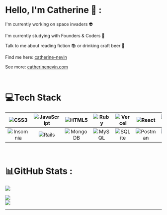 <!-- ### Hello, I'm Catherine 👋

Currently working on space invaders 👽 

Currently studying with Founders & Coders 🌱

Talk to me about fiction 📚 or drinking craft beer 🍻

Find me here: linkedin.com/in/catherine-nevin/

Visit: catherinenevin.com
--!>


<!--
**Catherinen29/Catherinen29** is a ✨ _special_ ✨ repository because its `README.md` (this file) appears on your GitHub profile.

Here are some ideas to get you started:

- 🔭 I’m currently working on ...
- 🌱 I’m currently learning ...
- 👯 I’m looking to collaborate on ...
- 🤔 I’m looking for help with ...
- 💬 Ask me about ...
- 📫 How to reach me: ...
- 😄 Pronouns: ...
- ⚡ Fun fact: ...
-->

<br/>

# Hello, I'm Catherine 👋 :
I'm currently working on space invaders 👽 

I'm currently studying with Founders & Coders 🌱

Talk to me about reading fiction 📚 or drinking craft beer 🍻

Find me here: [catherine-nevin](https://linkedin.com/in/catherine-nevin/) 

See more: [catherinenevin.com](https://catherinen29.github.io/catherinenevin/)

<br/>

# 💻Tech Stack
| ![CSS3](https://img.shields.io/badge/css3-%231572B6.svg?style=for-the-badge&logo=css3&logoColor=white) | ![JavaScript](https://img.shields.io/badge/javascript-%23323330.svg?style=for-the-badge&logo=javascript&logoColor=%23F7DF1E) | ![HTML5](https://img.shields.io/badge/html5-%23E34F26.svg?style=for-the-badge&logo=html5&logoColor=white) | ![Ruby](https://img.shields.io/badge/ruby-%23CC342D.svg?style=for-the-badge&logo=ruby&logoColor=white) | ![Vercel](https://img.shields.io/badge/vercel-%23000000.svg?style=for-the-badge&logo=vercel&logoColor=white) | ![React](https://img.shields.io/badge/react-%2320232a.svg?style=for-the-badge&logo=react&logoColor=%2361DAFB)  | ![NPM](https://img.shields.io/badge/NPM-%23000000.svg?style=for-the-badge&logo=npm&logoColor=white) |
|:---------------------:|:--------------------:|:---------------:|:--------------------:|:---------------:|:--------------------:|:---------------:|
| ![Insomnia](https://img.shields.io/badge/Insomnia-black?style=for-the-badge&logo=insomnia&logoColor=5849BE) | ![Rails](https://img.shields.io/badge/rails-%23CC0000.svg?style=for-the-badge&logo=ruby-on-rails&logoColor=white) | ![MongoDB](https://img.shields.io/badge/MongoDB-%234ea94b.svg?style=for-the-badge&logo=mongodb&logoColor=white) | ![MySQL](https://img.shields.io/badge/mysql-%2300f.svg?style=for-the-badge&logo=mysql&logoColor=white) | ![SQLite](https://img.shields.io/badge/sqlite-%2307405e.svg?style=for-the-badge&logo=sqlite&logoColor=white) | ![Postman](https://img.shields.io/badge/Postman-FF6C37?style=for-the-badge&logo=postman&logoColor=white) | ![Notion](https://img.shields.io/badge/Notion-%23000000.svg?style=for-the-badge&logo=notion&logoColor=white) |

<br/>

# 📊GitHub Stats :
  ![](https://github-readme-stats.vercel.app/api?username=catherinen29&theme=blueberry&hide_border=true&include_all_commits=false&count_private=false)<br/>


![](https://github-readme-streak-stats.herokuapp.com/?user=catherinen29&theme=blueberry&hide_border=true)<br/>
![](https://github-readme-stats.vercel.app/api/top-langs/?username=catherinen29&theme=blueberry&hide_border=true&include_all_commits=false&count_private=false&layout=compact)

---

<!--
[![](https://visitcount.itsvg.in/api?id=catherinen29&icon=0&color=0)](https://visitcount.itsvg.in)
-->
